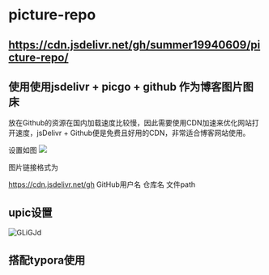 # picture-repo

## https://cdn.jsdelivr.net/gh/summer19940609/picture-repo/

## 使用使用jsdelivr + picgo + github 作为博客图片图床

放在Github的资源在国内加载速度比较慢，因此需要使用CDN加速来优化网站打开速度，jsDelivr + Github便是免费且好用的CDN，非常适合博客网站使用。

设置如图
![](https://cdn.jsdelivr.net/gh/summer19940609/picture-repo/blog/20200728150818.png)


图片链接格式为

https://cdn.jsdelivr.net/gh GitHub用户名 仓库名 文件path

## upic设置

![GLiGJd](https://cdn.jsdelivr.net/gh/summer19940609/picture-repo@master/uPic/GLiGJd.png)

## 搭配typora使用

